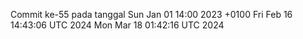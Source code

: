 Commit ke-55 pada tanggal Sun Jan 01 14:00 2023 +0100
Fri Feb 16 14:43:06 UTC 2024
Mon Mar 18 01:42:16 UTC 2024
